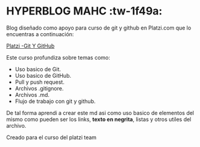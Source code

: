 # HYPERBLOG MAHC :tw-1f49a:

Blog diseñado como apoyo para curso de git y github en Platzi.com que lo encuentras a continuación:

[Platzi -Git Y GitHub](https://platzi.com/cursos/git-github/ "Platzi -Git Y GitHub")


Este curso profundiza sobre temas como:

- Uso basico de Git.
- Uso basico de GitHub.
- Pull y push request.
- Archivos .gitignore.
- Archivos .md.
- Flujo de trabajo con git y github.

De tal forma aprendi a crear este md asi como uso basico de elementos del mismo como pueden ser los links, **texto en negrita**, listas y otros utiles del archivo.

Creado para el curso del platzi team